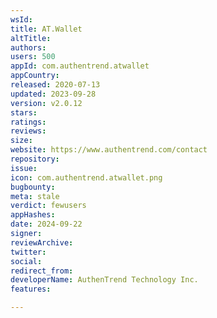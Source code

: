```yaml
---
wsId: 
title: AT.Wallet
altTitle: 
authors: 
users: 500
appId: com.authentrend.atwallet
appCountry: 
released: 2020-07-13
updated: 2023-09-28
version: v2.0.12
stars: 
ratings: 
reviews: 
size: 
website: https://www.authentrend.com/contact
repository: 
issue: 
icon: com.authentrend.atwallet.png
bugbounty: 
meta: stale
verdict: fewusers
appHashes: 
date: 2024-09-22
signer: 
reviewArchive: 
twitter: 
social: 
redirect_from: 
developerName: AuthenTrend Technology Inc.
features: 

---
```


